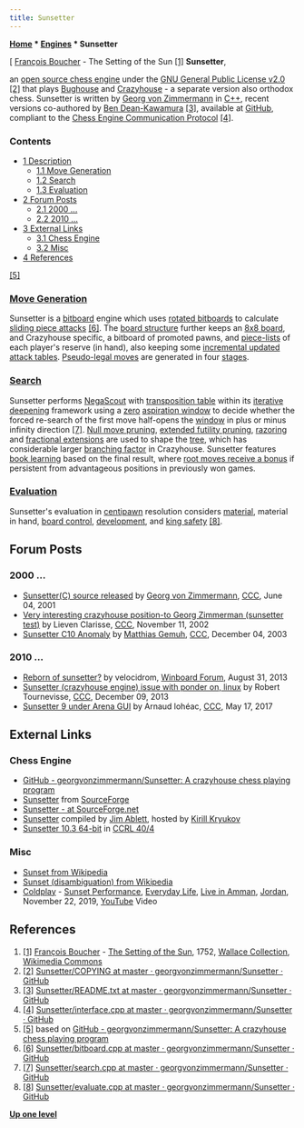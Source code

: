 ```yaml
---
title: Sunsetter
---
```

**[Home](Home "Home") \* [Engines](Engines "Engines") \* Sunsetter**



[ [François Boucher](Category:Fran%C3%A7ois_Boucher "Category:François Boucher") - The Setting of the Sun <a id="cite-note-1" href="#cite-ref-1">[1]</a>
**Sunsetter**,  

an [open source chess engine](Category:Open_Source "Category:Open Source") under the [GNU General Public License v2.0](Free_Software_Foundation#GPL "Free Software Foundation")
<a id="cite-note-2" href="#cite-ref-2">[2]</a> 
that plays [Bughouse](index.php?title=Bughouse&action=edit&redlink=1 "Bughouse (page does not exist)") and [Crazyhouse](Crazyhouse "Crazyhouse") - a separate version also orthodox chess. 
Sunsetter is written by [Georg von Zimmermann](Georg_von_Zimmermann "Georg von Zimmermann") in [C++](Cpp "Cpp"), recent versions co-authored by [Ben Dean-Kawamura](index.php?title=Ben_Dean-Kawamura&action=edit&redlink=1 "Ben Dean-Kawamura (page does not exist)")
<a id="cite-note-3" href="#cite-ref-3">[3]</a>, 
available at [GitHub](https://en.wikipedia.org/wiki/GitHub), compliant to the [Chess Engine Communication Protocol](Chess_Engine_Communication_Protocol "Chess Engine Communication Protocol")
<a id="cite-note-4" href="#cite-ref-4">[4]</a>. 



### Contents


* [1 Description](#description)
	+ [1.1 Move Generation](#move-generation)
	+ [1.2 Search](#search)
	+ [1.3 Evaluation](#evaluation)
* [2 Forum Posts](#forum-posts)
	+ [2.1 2000 ...](#2000-...)
	+ [2.2 2010 ...](#2010-...)
* [3 External Links](#external-links)
	+ [3.1 Chess Engine](#chess-engine)
	+ [3.2 Misc](#misc)
* [4 References](#references)






<a id="cite-note-5" href="#cite-ref-5">[5]</a>



### [Move Generation](Move_Generation "Move Generation")


Sunsetter is a [bitboard](Bitboards "Bitboards") engine which uses [rotated bitboards](Rotated_Bitboards "Rotated Bitboards") to calculate [sliding piece attacks](Sliding_Piece_Attacks "Sliding Piece Attacks") <a id="cite-note-6" href="#cite-ref-6">[6]</a>. The [board structure](Board_Representation "Board Representation") further keeps an [8x8 board](8x8_Board "8x8 Board"), and Crazyhouse specific, a bitboard of promoted pawns, and [piece-lists](Piece-Lists "Piece-Lists") of each player's reserve (in hand), also keeping some [incremental updated](Incremental_Updates "Incremental Updates") [attack tables](Attack_and_Defend_Maps "Attack and Defend Maps"). [Pseudo-legal moves](Pseudo-Legal_Move "Pseudo-Legal Move") are generated in four [stages](Move_Generation#Staged "Move Generation").



### [Search](Search "Search")


Sunsetter performs [NegaScout](NegaScout "NegaScout") with [transposition table](Transposition_Table "Transposition Table") within its [iterative deepening](Iterative_Deepening "Iterative Deepening") framework using a [zero](Null_Window "Null Window") [aspiration window](Aspiration_Windows "Aspiration Windows") to decide whether the forced re-search of the first move half-opens the [window](Window "Window") in plus or minus infinity direction <a id="cite-note-7" href="#cite-ref-7">[7]</a>. [Null move pruning](Null_Move_Pruning "Null Move Pruning"), [extended futility pruning](Futility_Pruning#Extendedfutilitypruning "Futility Pruning"), [razoring](Razoring "Razoring") and [fractional extensions](Extensions#FractionalExtensions "Extensions") are used to shape the [tree](Search_Tree "Search Tree"), which has considerable larger [branching factor](Branching_Factor "Branching Factor") in Crazyhouse. Sunsetter features [book learning](Book_Learning "Book Learning") based on the final result, where [root moves receive a bonus](Ronald_de_Man#ScoringRootMoves "Ronald de Man") if persistent from advantageous positions in previously won games.



### [Evaluation](Evaluation "Evaluation")


Sunsetter's evaluation in [centipawn](Centipawns "Centipawns") resolution considers [material](Material "Material"), material in hand, [board control](Square_Control "Square Control"), [development](Development "Development"), and [king safety](King_Safety "King Safety") <a id="cite-note-8" href="#cite-ref-8">[8]</a>.



## Forum Posts


### 2000 ...


* [Sunsetter(C) source released](https://www.stmintz.com/ccc/index.php?id=173342) by [Georg von Zimmermann](Georg_von_Zimmermann "Georg von Zimmermann"), [CCC](CCC "CCC"), June 04, 2001
* [Very interesting crazyhouse position-to Georg Zimmerman (sunsetter test)](https://www.stmintz.com/ccc/index.php?id=264297) by Lieven Clarisse, [CCC](CCC "CCC"), November 11, 2002
* [Sunsetter C10 Anomaly](https://www.stmintz.com/ccc/index.php?id=333517) by [Matthias Gemuh](Matthias_Gemuh "Matthias Gemuh"), [CCC](CCC "CCC"), December 04, 2003


### 2010 ...


* [Reborn of sunsetter?](http://www.open-aurec.com/wbforum/viewtopic.php?f=15&t=52922) by velocidrom, [Winboard Forum](Computer_Chess_Forums "Computer Chess Forums"), August 31, 2013
* [Sunsetter (crazyhouse engine) issue with ponder on, linux](http://talkchess.com/forum/viewtopic.php?t=50395) by Robert Tournevisse, [CCC](CCC "CCC"), December 09, 2013
* [Sunsetter 9 under Arena GUI](http://talkchess.com/forum/viewtopic.php?t=64006) by Arnaud lohéac, [CCC](CCC "CCC"), May 17, 2017


## External Links


### Chess Engine


* [GitHub - georgvonzimmermann/Sunsetter: A crazyhouse chess playing program](https://github.com/georgvonzimmermann/Sunsetter)
* [Sunsetter](http://sunsetter.sourceforge.net/) from [SourceForge](https://en.wikipedia.org/wiki/SourceForge)
* [Sunsetter - at SourceForge.net](https://sourceforge.net/projects/sunsetter/files/)
* [Sunsetter](http://kirr.homeunix.org/chess/engines/Jim%20Ablett/SUNSETTER/) compiled by [Jim Ablett](Jim_Ablett "Jim Ablett"), hosted by [Kirill Kryukov](Kirill_Kryukov "Kirill Kryukov")
* [Sunsetter 10.3 64-bit](http://www.computerchess.org.uk/ccrl/404/cgi/engine_details.cgi?print=Details&eng=Sunsetter%2010.3%2064-bit#Sunsetter_10_3_64-bit) in [CCRL 40/4](CCRL "CCRL")


### Misc


* [Sunset from Wikipedia](https://en.wikipedia.org/wiki/Sunset)
* [Sunset (disambiguation) from Wikipedia](https://en.wikipedia.org/wiki/Sunset_(disambiguation))
* [Coldplay](Category:Coldplay "Category:Coldplay") - [Sunset Performance](https://en.wikipedia.org/wiki/Everyday_Life_(Coldplay_album)#Track_listing), [Everyday Life](https://en.wikipedia.org/wiki/Everyday_Life_(Coldplay_album)), [Live in Amman](https://en.wikipedia.org/wiki/Amman), [Jordan](https://en.wikipedia.org/wiki/Jordan), November 22, 2019, [YouTube](https://en.wikipedia.org/wiki/YouTube) Video


 
## References


1. <a id="cite-ref-1" href="#cite-note-1">[1]</a> [François Boucher](Category:Fran%C3%A7ois_Boucher "Category:François Boucher") - [The Setting of the Sun](https://commons.wikimedia.org/wiki/File:Fran%C3%A7ois_Boucher_028.jpg), 1752, [Wallace Collection](https://en.wikipedia.org/wiki/Wallace_Collection), [Wikimedia Commons](https://en.wikipedia.org/wiki/Wikimedia_Commons)
2. <a id="cite-ref-2" href="#cite-note-2">[2]</a> [Sunsetter/COPYING at master · georgvonzimmermann/Sunsetter · GitHub](https://github.com/georgvonzimmermann/Sunsetter/blob/master/COPYING)
3. <a id="cite-ref-3" href="#cite-note-3">[3]</a> [Sunsetter/README.txt at master · georgvonzimmermann/Sunsetter · GitHub](https://github.com/georgvonzimmermann/Sunsetter/blob/master/README.txt)
4. <a id="cite-ref-4" href="#cite-note-4">[4]</a> [Sunsetter/interface.cpp at master · georgvonzimmermann/Sunsetter · GitHub](https://github.com/georgvonzimmermann/Sunsetter/blob/master/interface.cpp)
5. <a id="cite-ref-5" href="#cite-note-5">[5]</a> based on [GitHub - georgvonzimmermann/Sunsetter: A crazyhouse chess playing program](https://github.com/georgvonzimmermann/Sunsetter)
6. <a id="cite-ref-6" href="#cite-note-6">[6]</a> [Sunsetter/bitboard.cpp at master · georgvonzimmermann/Sunsetter · GitHub](https://github.com/georgvonzimmermann/Sunsetter/blob/master/bitboard.cpp)
7. <a id="cite-ref-7" href="#cite-note-7">[7]</a> [Sunsetter/search.cpp at master · georgvonzimmermann/Sunsetter · GitHub](https://github.com/georgvonzimmermann/Sunsetter/blob/master/search.cpp)
8. <a id="cite-ref-8" href="#cite-note-8">[8]</a> [Sunsetter/evaluate.cpp at master · georgvonzimmermann/Sunsetter · GitHub](https://github.com/georgvonzimmermann/Sunsetter/blob/master/evaluate.cpp)

**[Up one level](Engines "Engines")**







 
